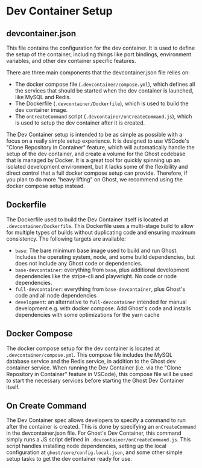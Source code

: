 # Dev Container Setup

## devcontainer.json
This file contains the configuration for the dev container. It is used to define the setup of the container, including things like port bindings, environment variables, and other dev container specific features.

There are three main components that the devcontainer.json file relies on:
- The docker compose file (`.devcontainer/compose.yml`), which defines all the services that should be started when the dev container is launched, like MySQL and Redis.
- The Dockerfile (`.devcontainer/Dockerfile`), which is used to build the dev container image.
- The `onCreateCommand` script (`.devcontainer/onCreateCommand.js`), which is used to setup the dev container after it is created.

The Dev Container setup is intended to be as simple as possible with a focus on a really simple setup experience. It is designed to use VSCode's "Clone Repository in Container" feature, which will automatically handle the setup of the dev container, and create a volume for the Ghost codebase that is managed by Docker. It is a great tool for quickly spinning up an isolated development environment, but it lacks some of the flexibility and direct control that a full docker compose setup can provide. Therefore, if you plan to do more "heavy lifting" on Ghost, we recommend using the docker compose setup instead.

## Dockerfile
The Dockerfile used to build the Dev Container itself is located at `.devcontainer/Dockerfile`. This Dockerfile uses a multi-stage build to allow for multiple types of builds without duplicating code and ensuring maximum consistency. The following targets are available:
- `base`: The bare minimum base image used to build and run Ghost. Includes the operating system, node, and some build dependencies, but does not include any Ghost code or dependencies.
- `base-devcontainer`: everything from `base`, plus additional development dependencies like the stripe-cli and playwright. No code or node dependencies.
- `full-devcontainer`: everything from `base-devcontainer`, plus Ghost's code and all node dependencies
- `development`: an alternative to `full-devcontainer` intended for manual development e.g. with docker compose. Add Ghost's code and installs dependencies with some optimizations for the yarn cache

## Docker Compose
The docker compose setup for the dev container is located at `.devcontainer/compose.yml`. This compose file includes the MySQL database service and the Redis service, in addition to the Ghost dev container service. When running the Dev Container (i.e. via the "Clone Repository in Container" feature in VSCode), this compose file will be used to start the necessary services before starting the Ghost Dev Container itself.

## On Create Command
The Dev Container spec allows developers to specify a command to run after the container is created. This is done by specifying an `onCreateCommand` in the devcontainer.json file. For Ghost's Dev Container, this command simply runs a JS script defined in `.devcontainer/onCreateCommand.js`. This script handles installing node dependencies, setting up the local configuration at `ghost/core/config.local.json`, and some other simple setup tasks to get the dev container ready for use.
